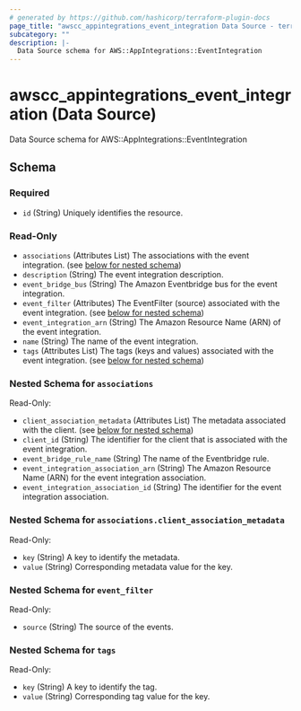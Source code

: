 ```yaml
---
# generated by https://github.com/hashicorp/terraform-plugin-docs
page_title: "awscc_appintegrations_event_integration Data Source - terraform-provider-awscc"
subcategory: ""
description: |-
  Data Source schema for AWS::AppIntegrations::EventIntegration
---
```


# awscc_appintegrations_event_integration (Data Source)

Data Source schema for AWS::AppIntegrations::EventIntegration



<!-- schema generated by tfplugindocs -->
## Schema

### Required

- `id` (String) Uniquely identifies the resource.

### Read-Only

- `associations` (Attributes List) The associations with the event integration. (see [below for nested schema](#nestedatt--associations))
- `description` (String) The event integration description.
- `event_bridge_bus` (String) The Amazon Eventbridge bus for the event integration.
- `event_filter` (Attributes) The EventFilter (source) associated with the event integration. (see [below for nested schema](#nestedatt--event_filter))
- `event_integration_arn` (String) The Amazon Resource Name (ARN) of the event integration.
- `name` (String) The name of the event integration.
- `tags` (Attributes List) The tags (keys and values) associated with the event integration. (see [below for nested schema](#nestedatt--tags))

<a id="nestedatt--associations"></a>
### Nested Schema for `associations`

Read-Only:

- `client_association_metadata` (Attributes List) The metadata associated with the client. (see [below for nested schema](#nestedatt--associations--client_association_metadata))
- `client_id` (String) The identifier for the client that is associated with the event integration.
- `event_bridge_rule_name` (String) The name of the Eventbridge rule.
- `event_integration_association_arn` (String) The Amazon Resource Name (ARN) for the event integration association.
- `event_integration_association_id` (String) The identifier for the event integration association.

<a id="nestedatt--associations--client_association_metadata"></a>
### Nested Schema for `associations.client_association_metadata`

Read-Only:

- `key` (String) A key to identify the metadata.
- `value` (String) Corresponding metadata value for the key.



<a id="nestedatt--event_filter"></a>
### Nested Schema for `event_filter`

Read-Only:

- `source` (String) The source of the events.


<a id="nestedatt--tags"></a>
### Nested Schema for `tags`

Read-Only:

- `key` (String) A key to identify the tag.
- `value` (String) Corresponding tag value for the key.


